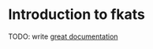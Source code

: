 # Introduction to fkats

TODO: write [great documentation](http://jacobian.org/writing/what-to-write/)
